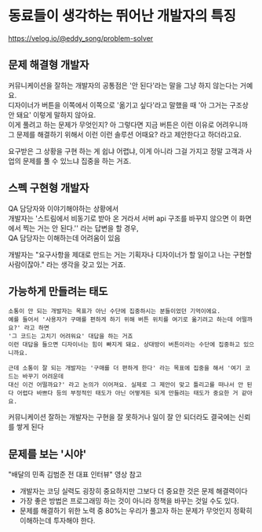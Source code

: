 # 동료들이 생각하는 뛰어난 개발자의 특징

https://velog.io/@eddy_song/problem-solver

## 문제 해결형 개발자

커뮤니케이션을 잘하는 개발자의 공통점은 '안 된다'라는 말을 그냥 하지 않는다는 거예요.  
디자이너가 버튼을 이쪽에서 이쪽으로 '옮기고 싶다'라고 말했을 때 '아 그거는 구조상 안 돼요' 이렇게 말하지 않아요.  
이게 풀려고 하는 문제가 무엇인지? 아 그렇다면 지금 버튼은 이런 이유로 어려우니까 그 문제를 해결하기 위해서
이런 이런 솔루션 어때요? 라고 제안한다고 하더라고요.

요구받은 그 상황을 구현 하는 게 쉽냐 어렵냐, 이게 아니라 그걸 가지고 정말 고객과 사업의 문제를 풀 수 있느냐 집중을 하는 거죠.

## 스펙 구현형 개발자

QA 담당자와 이야기해야하는 상황에서  
개발자는 '스트림에서 비동기로 받아 온 거라서 서버 api 구조를 바꾸지 않으면 이 화면에서 찍는 거는 안 된다.'' 라는 답변을 할 경우,  
QA 담당자는 이해하는데 어려움이 있음

개발자는 "요구사항을 제대로 만드는 거는 기획자나 디자이너가 할 일이고 나는 구현할 사람이잖아." 라는 생각을 갖고 있는 거죠.

## 가능하게 만들려는 태도

```
소통이 안 되는 개발자는 목표가 아닌 수단에 집중하시는 분들이었던 기억이에요.
예를 들어서 '사용자가 구매를 편하게 하기 위해 버튼 위치를 여기로 옮기려고 하는데 어떨까요?' 라고 하면
'그 코드는 고치기 어려워요' 대답을 하는 거죠
이런 대답을 들으면 디자이너는 힘이 빠지게 돼요. 상대방이 버튼이라는 수단에 집중하고 있으니까요.
```

```
근데 소통이 잘 되는 개발자는 '구매를 더 편하게 한다' 라는 목표에 집중을 해서 '여기 코드는 바꾸기 어려운데
대신 이건 어떨까요?' 라고 논의가 이어져요. 실제로 그 제안이 맞고 틀리고를 떠나서 안 된다 어렵다 바쁘다 등의 부정적인 태도가 아닌 어떻게든 되게 만들려는 태도가 중요한 거 같아요.
```

커뮤니케이션 잘하는 개발자는 구현을 잘 못하거나 일이 잘 안 되더라도 결국에는 신뢰를 쌓게 된다

## 문제를 보는 '시야'

"배달의 민족 김범준 전 대표 인터뷰" 영상 참고

- 개발자는 코딩 실력도 굉장히 중요하지만 그보다 더 중요한 것은 문제 해결력이다
- 가장 좋은 방법은 프로그래밍 하는 것이 아니라 정책을 바꾸는 것일 수도 있다.
- 문제를 해결하기 위한 노력 중 80%는 우리가 풀고자 하는 문제가 무엇인지 정확히 이해하는데 투자해야 한다.

